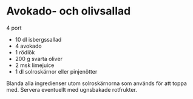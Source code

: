 # Avokado- och olivsallad

4 port

 - 10 dl isbergssallad
 - 4 avokado
 - 1 rödlök
 - 200 g svarta oliver
 - 2 msk limejuice
 - 1 dl solroskärnor eller pinjenötter

Blanda alla ingredienser utom solroskärnorna som används för att toppa med. Servera eventuellt med ugnsbakade rotfrukter.
